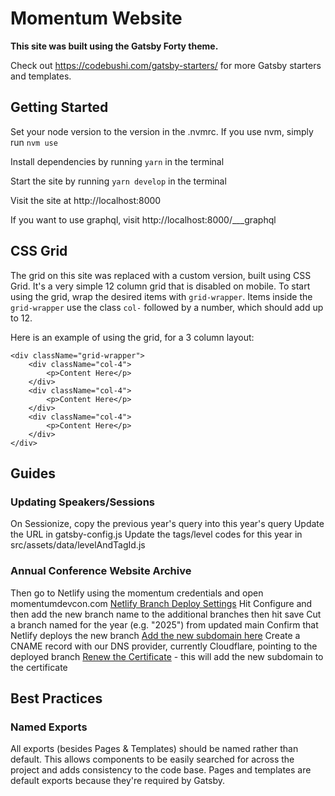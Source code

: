 # Momentum Website

**This site was built using the Gatsby Forty theme.**

Check out https://codebushi.com/gatsby-starters/ for more Gatsby starters and templates.


## Getting Started

Set your node version to the version in the .nvmrc. If you use nvm, simply run `nvm use`

Install dependencies by running `yarn` in the terminal

Start the site by running `yarn develop` in the terminal

Visit the site at http://localhost:8000

If you want to use graphql, visit http://localhost:8000/___graphql

## CSS Grid

The grid on this site was replaced with a custom version, built using CSS Grid. It's a very simple 12 column grid that is disabled on mobile. To start using the grid, wrap the desired items with `grid-wrapper`. Items inside the `grid-wrapper` use the class `col-` followed by a number, which should add up to 12.

Here is an example of using the grid, for a 3 column layout:

```
<div className="grid-wrapper">
    <div className="col-4">
        <p>Content Here</p>
    </div>
    <div className="col-4">
        <p>Content Here</p>
    </div>
    <div className="col-4">
        <p>Content Here</p>
    </div>
</div>
```

## Guides
### Updating Speakers/Sessions
On Sessionize, copy the previous year's query into this year's query
Update the URL in gatsby-config.js
Update the tags/level codes for this year in src/assets/data/levelAndTagId.js

### Annual Conference Website Archive
Then go to Netlify using the momentum credentials and open momentumdevcon.com
[Netlify Branch Deploy Settings](https://app.netlify.com/projects/momentumdevcon/configuration/deploys#branches-and-deploy-contexts)
Hit Configure and then add the new branch name to the additional branches then hit save
Cut a branch named for the year (e.g. "2025") from updated main
Confirm that Netlify deploys the new branch 
[Add the new subdomain here](https://app.netlify.com/projects/momentumdevcon/domain-management#branch-subdomains)
Create a CNAME record with our DNS provider, currently Cloudflare, pointing to the deployed branch
[Renew the Certificate](https://app.netlify.com/projects/momentumdevcon/domain-management#ssl-tls-certificate)
    - this will add the new subdomain to the certificate
    
## Best Practices
### Named Exports
All exports (besides Pages & Templates) should be named rather than default. This allows components to be easily searched for across the project and adds consistency to the code base. Pages and templates are default exports because they're required by Gatsby.